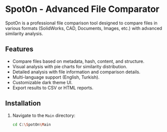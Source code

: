 # SpotOn - Advanced File Comparator

SpotOn is a professional file comparison tool designed to compare files in various formats (SolidWorks, CAD, Documents, Images, etc.) with advanced similarity analysis.

## Features
- Compare files based on metadata, hash, content, and structure.
- Visual analysis with pie charts for similarity distribution.
- Detailed analysis with file information and comparison details.
- Multi-language support (English, Turkish).
- Customizable dark theme UI.
- Export results to CSV or HTML reports.

## Installation
1. Navigate to the `Main` directory:
   ```bash
   cd C:\SpotOn\Main